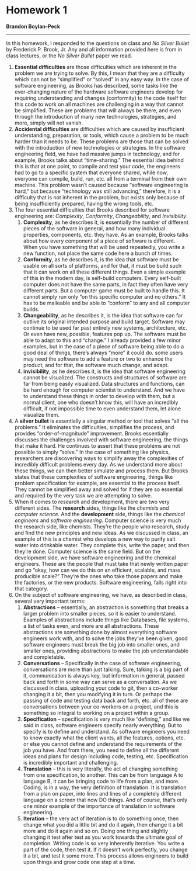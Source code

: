 # Homework 1

**Brandon Boylan-Peck**

<hr>

In this homework, I responded to the questions on class and *No Silver Bullet* by Frederick P. Brook, Jr. 
Any and all information provided here is from in class lectures, or the *No Silver Bullet* paper we read.

1.  **Essential difficulties** are those difficulties which are inherent in the problem we are trying to solve. By this, I mean that they are a difficulty which can not be “simplified” or “solved” in any easy way. In the case of software engineering, as Brooks has described, some tasks like the ever-changing nature of the hardware software engineers develop for requiring understanding and changes (conformity) to the code itself for this code to work on all machines are challenging in a way that cannot be simplified. These are problems that will always be there, and even through the introduction of many new technologies, strategies, and more, simply will not vanish.
2.  **Accidental difficulties** are difficulties which are caused by insufficient understanding, preparation, or tools, which cause a problem to be much harder than it needs to be. These problems are those that can be solved with the introduction of new technologies or strategies. In the software engineering field, we have had massive jumps in technology, and for example, Brooks talks about “time-sharing.” The essential idea behind this is that at one point, to compile and test your code, the engineers had to go to a specific system that everyone shared, while now, everyone can compile, build, run, etc. all from a terminal from their own machine. This problem wasn’t caused because “software engineering is hard,” but because “technology was still advancing,” therefore, it is a difficulty that is not inherent in the problem, but exists only because of being insufficiently prepared, having the wrong tools, etc.
3.  The four essential difficulties that Brooks described for software engineering are: *Complexity*, *Conformity*, *Changeability*, and *Invisibility*. 
    1.  **Complexity**, as he describes it, is essentially the number of different pieces of the software in general, and how many individual properties, components, etc. they have. As an example, Brooks talks about how every component of a piece of software is different. When you have something that will be used repeatedly, you write a new function, not place the same code here a bunch of times.
    2.  **Conformity**, as he describes it, is the idea that software must be usable on all sorts of platforms, and for that, it must be build such that it can work on all these different things. Even a simple example of this in the modern day, is self-build computers. Every self-built computer does not have the same parts, in fact they often have very different parts. But a computer game must be built to handle this. It cannot simply run only “on this specific computer and no others.” It has to be malleable and be able to “conform” to any and all computer builds.
    3.  **Changeability**, as he describes it, is the idea that software can far outlive its original intended purpose and build target. Software may continue to be used far past entirely new systems, architecture, etc. Or even have new, possible, features pop up. The software must be able to adapt to this and “change.” I already provided a few minor examples, but in the case of a piece of software being able to do a good deal of things, there’s always “more” it could do. some users may need the software to add a feature or two to enhance the product, and for that, the software much change, and adapt.
    4.  **invisibility**, as he describes it, is the idea that software engineering cannot be visualized. The constructs and structures of software are far from being easily visualized. Data structures and functions, can be hard enough for computer scientist to understand. And we have to understand these things in order to develop with them, but a normal client, one who doesn’t know this, will have an incredibly difficult, if not impossible time to even understand them, let alone visualize them.
4.  A **silver bullet** is essentially a singular method or tool that solves “all the problems.” It eliminates the difficulties, simplifies the process, and provides “order-of-magnitude” improvement. Brooks essentially discusses the challenges involved with software engineering, the things that make it hard. He continues to assert that these problems are not possible to simply “solve.” In the case of something like physics, researchers are discovering ways to simplify away the complexities of incredibly difficult problems every day. As we understand more about these things, we can then better simulate and process them. But Brooks states that these complexities of software engineering, things like problem specification for example, are essential to the process itself. They cannot be simplified away and solved for if they are so essential and required by the very task we are attempting to solve.
5.  When it comes to research and development, there are two very different sides. The **research** sides, things like the *chemists* and *computer science*. And the **development** side, things like the *chemical engineers* and *software engineering*. Computer science is very much the research side, like chemists. They’re the people who research, study and find the new principles and new ideas. As we discussed in class, an example of this is a chemist who develops a new way to purify salt water into drinkable water. They complete this, write the paper, and then they’re done. Computer science is the same field. But on the development side, we have software engineering and the chemical engineers. These are the people that must take that newly written paper and go “okay, how can we do this on an efficient, scalable, and mass producible scale?” They’re the ones who take those papers and make the factories, or the new products. Software engineering, falls right into that category.
6.  On the subject of software engineering, we have, as described in class, several very important terms:
    1.  **Abstractions** – essentially, an abstraction is something that breaks a larger problem into smaller pieces, so it is easier to understand. Examples of abstractions include things like Databases, file systems, a list of tasks even, and more are all abstractions. These abstractions are something done by almost everything software engineers work with, and to solve the jobs they’ve been given, good software engineers must break the big job into smaller ones, and smaller ones, providing abstractions to make the job understandable and completable.
    2.  **Conversations** – Specifically in the case of software engineering, conversations are more than just talking. Sure, talking is a big part of it, communication is always key, but information in general, passed back and forth in some way can serve as a conversation. As we discussed in class, uploading your code to git, then a co-worker changing it a bit, then you modifying it in turn. Or perhaps the passing of code and testing data back and forth, etc. all of these are conversations between your co-workers on a project, and this is something so integral to working on a project within a group.
    3.  **Specification** – specification is very much like “defining,” and like we said in class, software engineers specify nearly everything. But to specify is to define and understand. As software engineers you need to know exactly what the client wants, all the features, options, etc. or else you cannot define and understand the requirements of the job you have. And from there, you need to define all the different ideas and plans for design including code, testing, etc. Specification is incredibly important and challenging.
    4.  **Translation** – this is very literally, the act of changing something from one specification, to another. This can be from language A to language B, it can be bringing code to life from a plan, and more. Coding, is in a way, the very definition of translation. It is translation from a plan on paper, into lines and lines of a completely different language on a screen that now DO things. And of course, that’s only one minor example of the importance of translation in software engineering.
    5.  **Iteration** – the very act of iteration is to do something once, then change what you did a little bit and do it again, then change it a bit more and do it again and so on. Doing one thing and slightly changing it test after test as you work towards the ultimate goal of completion. Writing code is so very inherently iterative. You write a part of the code, then test it. If it doesn’t work perfectly, you change it a bit, and test it some more. This process allows engineers to build upon things and grow code one step at a time.
